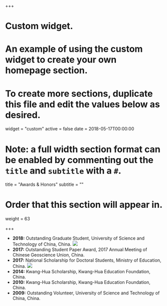 +++
# Custom widget.
# An example of using the custom widget to create your own homepage section.
# To create more sections, duplicate this file and edit the values below as desired.
widget = "custom"
active = false
date = 2018-05-17T00:00:00

# Note: a full width section format can be enabled by commenting out the `title` and `subtitle` with a `#`.
title = "Awards & Honors"
subtitle = ""

# Order that this section will appear in.
weight = 63

+++

- **2018:** Outstanding Graduate Student, University of Science and Technology of China, China. ![](https://img.shields.io/badge/top-15%25-blue.svg)
- **2017:** Outstanding Student Paper Award, 2017 Annual Meeting of Chinese Geoscience Union, China.
- **2017:** National Scholarship for Doctoral Students, Ministry of Education, China. ![](https://img.shields.io/badge/top-5%25-blue.svg)
- **2014:** Kwang-Hua Scholarship, Kwang-Hua Education Foundation, China.
- **2010:** Kwang-Hua Scholarship, Kwang-Hua Education Foundation, China.
- **2009:** Outstanding Volunteer, University of Science and Technology of China, China.
